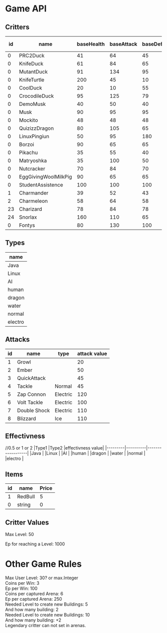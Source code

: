 # Game API<br>

## Critters<br>
| id | name                | baseHealth | baseAttack | baseDefence | baseSpeed |Evolution            |Evolves at|type      |
|----|---------------------|------------|------------|-------------|-----------|---------------------|----------|----------|
| 0  | PRC2Duck            | 41         | 64         | 45          | 50        |KnifeDuck            |20        |          |
| 0  | KnifeDuck           | 61         | 84         | 65          | 70        |MutantDuck           |40        |          |
| 0  | MutantDuck          | 91         | 134        | 95          | 80        |                     |          |          |
| 0  | KnifeTurtle         | 200        | 45         | 10          | 40        |                     |          |          |
| 0  | CoolDuck            | 20         | 10         | 55          | 80        |CrocodileDuck        |50        |          |
| 0  | CrocodileDuck       | 95         | 125        | 79          | 81        |                     |          |          |
| 0  | DemoMusk            | 40         | 50         | 40          | 90        |Musk                 |25        |          |
| 0  | Musk                | 90         | 95         | 95          | 70        |                     |          |          |
| 0  | Mockito             | 48         | 48         | 48          | 48        |                     |          |          |
| 0  | QuizizzDragon       | 80         | 105        | 65          | 130       |                     |          |          |
| 0  | LinuxPingiun        | 50         | 95         | 180         | 70        |                     |          |          |
| 0  | Borzoi              | 90         | 65         | 65          | 15        |                     |          |          |
| 0  | Pikachu             | 35         | 55         | 40          | 90        |                     |          |          |
| 0  | Matryoshka          | 35         | 100        | 50          | 120       |                     |          |          |
| 0  | Nutcracker          | 70         | 84         | 70          | 51        |                     |          |          |
| 0  | EggGivingWoolMilkPig| 90         | 65         | 65          | 15        |                     |          |          |
| 0  | StudentAssistence   | 100        | 100        | 100         | 100       |                     |          |          |
| 1  | Charmander          | 39         | 52         | 43          | 65        |Charmeleon           |16        |          |
| 2  | Charmeleon          | 58         | 64         | 58          | 80        |Charizard            |36        |          |
| 23 | Charizard           | 78         | 84         | 78          | 100       |                     |          |          |
| 24 | Snorlax             | 160        | 110        | 65          | 30        |                     |          |          |
| 0  | Fontys              | 80         | 130        | 100         | 110       |                     |          |          |

## Types<br>
|name     |
|---------|
|Java     |
|Linux    |
|AI       |
|human    |
|dragon   |
|water    |
|normal   |
|electro  |

## Attacks<br>
|id|name|type|attack value|
|----|---------------|-----------|--------------|
| 1  | Growl         |           | 20           |
| 2  | Ember         |           | 50           |
| 3  | QuickAttack   |           | 45           |
| 4  | Tackle        | Normal    | 45           |
| 5  | Zap Connon    | Electric  | 120          |
| 6  | Volt Tackle   | Electric  | 100          |
| 7  | Double Shock  | Electric  | 110          |
| 8  | Blizzard      | Ice       | 110          |


## Effectivness<br>
//0.5 or 1 or 2
|Type1    |Type2     |effectivness value| 
|---------|----------|------------------|
|Java     |
|Linux    |
|AI       |
|human    |
|dragon   |
|water    |
|normal   |
|electro  |


## Items<br>
| id | name       | Price |
|----|------------|-------|
| 1  | RedBull    | 5     |
| 0  | string     | 0     |

## Critter Values<br>
Max Level: 50<br>

Ep for reaching a Level: 1000 <br>

# Other Game Rules<br>
Max User Level: 30? or max.Integer<br>
Coins per Win: 3 <br>
Ep per Win: 100<br>
Coins per captured Arena: 6<br>
Ep per captured Arena: 250<br>
Needed Level to create new Buildings: 5<br>
And how many building: 2<br>
Needed Level to create new Buildings: 10<br>
And how many building: +2<br>
Legendary critter can not set in arenas.<br>
